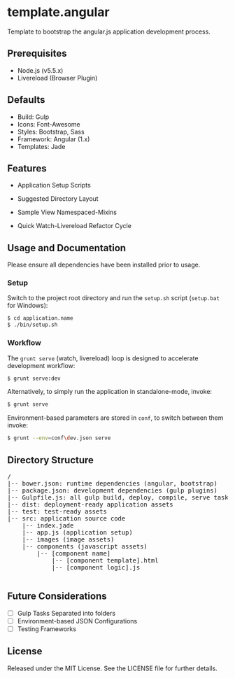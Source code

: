 template.angular
=================

Template to bootstrap the angular.js application development process.

Prerequisites
-------------
* Node.js (v5.5.x)
* Livereload (Browser Plugin)

Defaults
--------
* Build: Gulp
* Icons: Font-Awesome
* Styles: Bootstrap, Sass
* Framework: Angular (1.x)
* Templates: Jade

Features
--------
* Application Setup Scripts
* Suggested Directory Layout
* Sample View Namespaced-Mixins

* Quick Watch-Livereload Refactor Cycle

Usage and Documentation
-----------------------
Please ensure all dependencies have been installed prior to usage.

### Setup

Switch to the project root directory and run the `setup.sh` script (`setup.bat` for Windows):
```bash
$ cd application.name
$ ./bin/setup.sh
```

### Workflow
The `grunt serve` (watch, livereload) loop is designed to accelerate development workflow:
```bash
$ grunt serve:dev
```

Alternatively, to simply run the application in standalone-mode, invoke:
```bash
$ grunt serve
```

Environment-based parameters are stored in `conf`, to switch between them invoke:
```bash
$ grunt --env=conf\dev.json serve
```

Directory Structure
-------------------
<pre>
/
|-- bower.json: runtime dependencies (angular, bootstrap)
|-- package.json: development dependencies (gulp plugins)
|-- Gulpfile.js: all gulp build, deploy, compile, serve tasks
|-- dist: deployment-ready application assets
|-- test: test-ready assets
|-- src: application source code
    |-- index.jade
    |-- app.js (application setup)
    |-- images (image assets)
    |-- components (javascript assets)
        |-- [component name]
            |-- [component template].html
            |-- [component logic].js

</pre>

Future Considerations
---------------------
* [ ] Gulp Tasks Separated into folders
* [ ] Environment-based JSON Configurations
* [ ] Testing Frameworks

License
-------
Released under the MIT License.  See the LICENSE file for further details.

